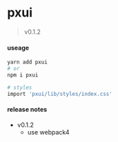 # pxui

> v0.1.2

#### useage

```sh
yarn add pxui
# or
npm i pxui

# styles
import 'pxui/lib/styles/index.css'

```

#### release notes

- v0.1.2
  - use webpack4
